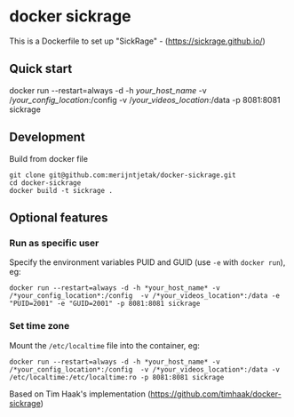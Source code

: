 # docker sickrage

This is a Dockerfile to set up "SickRage" - (https://sickrage.github.io/)

## Quick start
docker run --restart=always -d -h *your_host_name* -v /*your_config_location*:/config  -v /*your_videos_location*:/data -p 8081:8081 sickrage

## Development
Build from docker file
```
git clone git@github.com:merijntjetak/docker-sickrage.git
cd docker-sickrage
docker build -t sickrage .
```

## Optional features
### Run as specific user
Specify the environment variables PUID and GUID (use `-e` with `docker run`), eg:
```
docker run --restart=always -d -h *your_host_name* -v /*your_config_location*:/config  -v /*your_videos_location*:/data -e "PUID=2001" -e "GUID=2001" -p 8081:8081 sickrage
```

### Set time zone
Mount the `/etc/localtime` file into the container, eg:
```
docker run --restart=always -d -h *your_host_name* -v /*your_config_location*:/config  -v /*your_videos_location*:/data -v /etc/localtime:/etc/localtime:ro -p 8081:8081 sickrage
```

Based on Tim Haak's implementation (https://github.com/timhaak/docker-sickrage)
